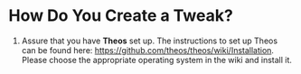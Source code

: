 # How Do You Create a Tweak?

1. Assure that you have **Theos** set up. The instructions to set up Theos can be found here: https://github.com/theos/theos/wiki/Installation. Please choose the appropriate operating system in the wiki and install it.
